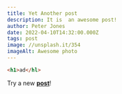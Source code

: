 ```yaml
---
title: Yet Another post
description: It is  an awesome post!
author: Peter Jones
date: 2022-04-10T14:32:00.000Z
tags: post
image: //unsplash.it/354
imageAlt: Awesome photo
---
```

```html
<h1>ad</hl>
```

Try a new **[post](https://www.facebook.com/rookieacademyaaa)**!